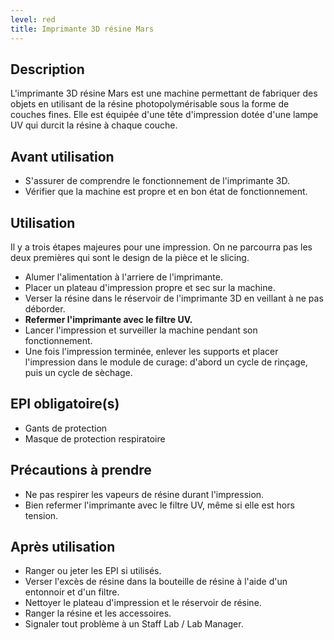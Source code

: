 ```yaml
---
level: red
title: Imprimante 3D résine Mars
---
```


## Description

L'imprimante 3D résine Mars est une machine permettant de fabriquer des objets en utilisant de la résine photopolymérisable sous la forme de couches fines. Elle est équipée d'une tête d'impression dotée d'une lampe UV qui durcit la résine à chaque couche.

## Avant utilisation

- S'assurer de comprendre le fonctionnement de l'imprimante 3D.
- Vérifier que la machine est propre et en bon état de fonctionnement.

## Utilisation

Il y a trois étapes majeures pour une impression. On ne parcourra pas les deux premières qui sont le design de la pièce et le slicing.

- Alumer l'alimentation à l'arriere de l'imprimante.
- Placer un plateau d'impression propre et sec sur la machine.
- Verser la résine dans le réservoir de l'imprimante 3D en veillant à ne pas déborder.
- **Refermer l'imprimante avec le filtre UV.**
- Lancer l'impression et surveiller la machine pendant son fonctionnement.
- Une fois l'impression terminée, enlever les supports et placer l'impression dans le module de curage: d'abord un cycle de rinçage, puis un cycle de sèchage.

## EPI obligatoire(s)

- Gants de protection
- Masque de protection respiratoire

## Précautions à prendre

- Ne pas respirer les vapeurs de résine durant l'impression.
- Bien refermer l'imprimante avec le filtre UV, même si elle est hors tension.

## Après utilisation

- Ranger ou jeter les EPI si utilisés.
- Verser l'excès de résine dans la bouteille de résine à l'aide d'un entonnoir et d'un filtre.
- Nettoyer le plateau d'impression et le réservoir de résine.
- Ranger la résine et les accessoires.
- Signaler tout problème à un Staff Lab / Lab Manager.
